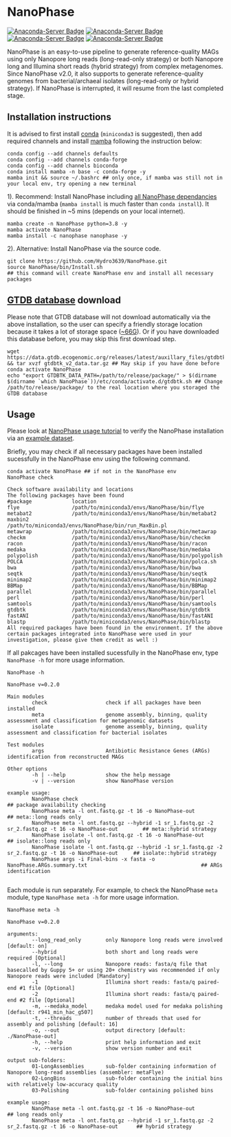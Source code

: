 # NanoPhase
[![Anaconda-Server Badge](https://anaconda.org/nanophase/nanophase/badges/platforms.svg)](https://anaconda.org/nanophase/nanophase)
[![Anaconda-Server Badge](https://anaconda.org/nanophase/nanophase/badges/version.svg)](https://anaconda.org/nanophase/nanophase)
[![Anaconda-Server Badge](https://anaconda.org/nanophase/nanophase/badges/downloads.svg)](https://anaconda.org/nanophase/nanophase)
[![Anaconda-Server Badge](https://anaconda.org/nanophase/nanophase/badges/installer/conda.svg)](https://conda.anaconda.org/nanophase)


NanoPhase is an easy-to-use pipeline to generate reference-quality MAGs using only Nanopore long reads (long-read-only strategy) or both Nanopore long and Illumina short reads (hybrid strategy) from complex metagenomes. Since NanoPhase v2.0, it also supports to generate reference-quality genomes from bacterial/archaeal isolates (long-read-only or hybrid strategy). If NanoPhase is interrupted, it will resume from the last completed stage.

## Installation instructions
It is advised to first install [conda](https://docs.conda.io/en/latest/miniconda.html) (`miniconda3` is suggested), then add required channels and install [mamba](https://github.com/mamba-org/mamba) following the instruction below:
```
conda config --add channels defaults
conda config --add channels conda-forge
conda config --add channels bioconda
conda install mamba -n base -c conda-forge -y
mamba init && source ~/.bashrc ## only once, if mamba was still not in your local env, try opening a new terminal
```
1). Recommend: Install NanoPhase including [all NanoPhase dependancies](https://github.com/Hydro3639/NanoPhase/blob/main/dependancy.md) via conda/mamba (`mamba install` is much faster than `conda install`). It should be finished in ~5 mins (depends on your local internet).
```
mamba create -n NanoPhase python=3.8 -y
mamba activate NanoPhase
mamba install -c nanophase nanophase -y
```
2). Alternative: Install NanoPhase via the source code.
```
git clone https://github.com/Hydro3639/NanoPhase.git
source NanoPhase/bin/Install.sh
## this command will create NanoPhase env and install all necessary packages
```
## [GTDB database](https://gtdb.ecogenomic.org/downloads) download
Please note that GTDB database will not download automatically via the above installation, so the user can specify a friendly storage location because it takes a lot of storage space ([~66G](https://ecogenomics.github.io/GTDBTk/installing/index.html#installing-third-party-software:~:text=GTDB%2DTk%20requires%20~66G%20of%20external%20data%20that%20needs%20to%20be%20downloaded%20and%20unarchived%3A)). Or if you have downloaded this database before, you may skip this first download step.
```
wget https://data.gtdb.ecogenomic.org/releases/latest/auxillary_files/gtdbtk_v2_data.tar.gz && tar xvzf gtdbtk_v2_data.tar.gz ## May skip if you have done before
conda activate NanoPhase
echo "export GTDBTK_DATA_PATH=/path/to/release/package/" > $(dirname $(dirname `which NanoPhase`))/etc/conda/activate.d/gtdbtk.sh ## Change /path/to/release/package/ to the real location where you storaged the GTDB database
```
## Usage
Please look at [NanoPhase usage tutorial](https://github.com/Hydro3639/NanoPhase/blob/main/Usage_tutorial.md) to verify the NanoPhase installation via an [example dataset](https://github.com/example-data/np-example).

Briefly, you may check if all necessary packages have been installed sucessfully in the NanoPhase env using the following command.
```
conda activate NanoPhase ## if not in the NanoPhase env
NanoPhase check

Check software availability and locations
The following packages have been found
#package             location
flye                 /path/to/miniconda3/envs/NanoPhase/bin/flye
metabat2             /path/to/miniconda3/envs/NanoPhase/bin/metabat2
maxbin2              /path/to/miniconda3/envs/NanoPhase/bin/run_MaxBin.pl
metawrap             /path/to/miniconda3/envs/NanoPhase/bin/metawrap
checkm               /path/to/miniconda3/envs/NanoPhase/bin/checkm
racon                /path/to/miniconda3/envs/NanoPhase/bin/racon
medaka               /path/to/miniconda3/envs/NanoPhase/bin/medaka
polypolish           /path/to/miniconda3/envs/NanoPhase/bin/polypolish
POLCA                /path/to/miniconda3/envs/NanoPhase/bin/polca.sh
bwa                  /path/to/miniconda3/envs/NanoPhase/bin/bwa
seqtk                /path/to/miniconda3/envs/NanoPhase/bin/seqtk
minimap2             /path/to/miniconda3/envs/NanoPhase/bin/minimap2
BBMap                /path/to/miniconda3/envs/NanoPhase/bin/BBMap
parallel             /path/to/miniconda3/envs/NanoPhase/bin/parallel
perl                 /path/to/miniconda3/envs/NanoPhase/bin/perl
samtools             /path/to/miniconda3/envs/NanoPhase/bin/samtools
gtdbtk               /path/to/miniconda3/envs/NanoPhase/bin/gtdbtk
fastANI              /path/to/miniconda3/envs/NanoPhase/bin/fastANI
blastp               /path/to/miniconda3/envs/NanoPhase/bin/blastp
All required packages have been found in the environment. If the above certain packages integrated into NanoPhase were used in your investigation, please give them credit as well :)
```
If all pakcages have been installed sucessfully in the NanoPhase env, type `NanoPhase -h` for more usage information.
```
NanoPhase -h

NanoPhase v=0.2.0

Main modules
        check                   check if all packages have been installed
        meta                    genome assembly, binning, quality assessment and classification for metagenomic datasets
        isolate                 genome assembly, binning, quality assessment and classification for bacterial isolates

Test modules
        args                    Antibiotic Resistance Genes (ARGs) identification from reconstructed MAGs

Other options
        -h | --help             show the help message
        -v | --version          show NanoPhase version

example usage:
        NanoPhase check                                                                                         ## package availability checking
        NanoPhase meta -l ont.fastq.gz -t 16 -o NanoPhase-out                                                   ## meta::long reads only
        NanoPhase meta -l ont.fastq.gz --hybrid -1 sr_1.fastq.gz -2 sr_2.fastq.gz -t 16 -o NanoPhase-out        ## meta::hybrid strategy
        NanoPhase isolate -l ont.fastq.gz -t 16 -o NanoPhase-out                                                ## isolate::long reads only
        NanoPhase isolate -l ont.fastq.gz --hybrid -1 sr_1.fastq.gz -2 sr_2.fastq.gz -t 16 -o NanoPhase-out     ## isolate::hybrid strategy
        NanoPhase args -i Final-bins -x fasta -o NanoPhase.ARGs.summary.txt                                     ## ARGs identification
        
```
Each module is run separately. For example, to check the NanoPhase `meta` module, type `NanoPhase meta -h` for more usage information.
```
NanoPhase meta -h

NanoPhase v=0.2.0

arguments:
        --long_read_only        only Nanopore long reads were involved [default: on]
        --hybrid                both short and long reads were required [Optional]
        -l, --long              Nanopore reads: fasta/q file that basecalled by Guppy 5+ or using 20+ chemistry was recommended if only Nanopore reads were included [Mandatory]
        -1                      Illumina short reads: fasta/q paired-end #1 file [Optional]
        -2                      Illumina short reads: fasta/q paired-end #2 file [Optional]
        -m, --medaka_model      medaka model used for medaka polishing [default: r941_min_hac_g507]
        -t, --threads           number of threads that used for assembly and polishing [default: 16]
        -o, --out               output directory [default: ./NanoPhase-out]
        -h, --help              print help information and exit
        -v, --version           show version number and exit

output sub-folders:
        01-LongAssemblies       sub-folder containing information of Nanopore long-read assemblies (assembler: metaFlye)
        02-LongBins             sub-folder containing the initial bins with relatively low-accuracy quality
        03-Polishing            sub-folder containing polished bins

example usage:
        NanoPhase meta -l ont.fastq.gz -t 16 -o NanoPhase-out                                                 ## long reads only
        NanoPhase meta -l ont.fastq.gz --hybrid -1 sr_1.fastq.gz -2 sr_2.fastq.gz -t 16 -o NanoPhase-out      ## hybrid strategy

```

